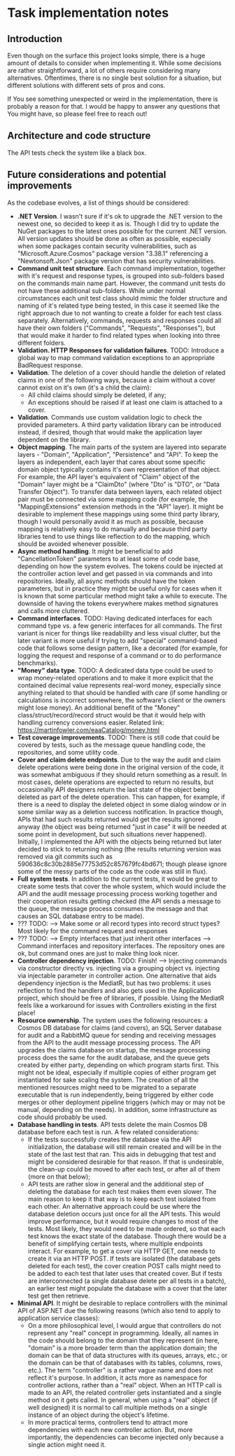 # Task implementation notes

## Introduction

Even though on the surface this project looks simple, there is a huge amount of details to consider when implementing it. While some decisions are rather straightforward, a lot of others require considering many alternatives. Oftentimes, there is no single best solution for a situation, but different solutions with different sets of pros and cons.

If You see something unexpected or weird in the implementation, there is probably a reason for that. I would be happy to answer any questions that You might have, so please feel free to reach out!

## Architecture and code structure

The API tests check the system like a black box.

## Future considerations and potential improvements

As the codebase evolves, a list of things should be considered:

* **.NET Version**. I wasn't sure if it's ok to upgrade the .NET version to the newest one, so decided to keep it as is. Though I did try to update the NuGet packages to the latest ones possible for the current .NET version. All version updates should be done as often as possible, especially when some packages contain security vulnerabilities, such as "Microsoft.Azure.Cosmos" package version "3.38.1" referencing a "Newtonsoft.Json" package version that has security vulnerabilities.
* **Command unit test structure**. Each command implementation, together with it's request and response types, is grouped into sub-folders based on the commands main name part. However, the command unit tests do not have these additional sub-folders. While under normal circumstances each unit test class should mimic the folder structure and naming of it's related type being tested, in this case it seemed like the right approach due to not wanting to create a folder for each test class separately. Alternatively, commands, requests and responses could all have their own folders ("Commands", "Requests", "Responses"), but that would make it harder to find related types when looking into three different folders.
* **Validation. HTTP Responses for validation failures**. TODO: Introduce a global way to map command validation exceptions to an appropriate BadRequest response.
* **Validation**. The deletion of a cover should handle the deletion of related claims in one of the following ways, because a claim without a cover cannot exist on it's own (it's a child the claim):
  * All child claims should simply be deleted, if any;
  * An exceptions should be raised if at least one claim is attached to a cover.
* **Validation**. Commands use custom validation logic to check the provided parameters. A third party validation library can be introduced instead, if desired, though that would make the application layer dependent on the library.
* **Object mapping**. The main parts of the system are layered into separate layers - "Domain", "Application", "Persistence" and "API". To keep the layers as independent, each layer that cares about some specific domain object typically contains it's own representation of that object. For example, the API layer's equivalent of "Claim" object of the "Domain" layer might be a "ClaimDto" (where "Dto" is "DTO", or "Data Transfer Object"). To transfer data between layers, each related object pair must be connected via some mapping code (for example, the "MappingExtensions" extension methods in the "API" layer). It might be desirable to implement these mappings using some third party library, though I would personally avoid it as much as possible, because mapping is relatively easy to do manually and because third party libraries tend to use things like reflection to do the mapping, which should be avoided whenever possible.
* **Async method handling**. It might be beneficial to add "CancellationToken" parameters to at least some of code base, depending on how the system evolves. The tokens could be injected at the controller action level and get passed in via commands and into repositories. Ideally, all async methods should have the token parameters, but in practice they might be useful only for cases when it is known that some particular method might take a while to execute. The downside of having the tokens everywhere makes method signatures and calls more cluttered.
* **Command interfaces**. TODO: Having dedicated interfaces for each command type vs. a few generic interfaces for all commands. The first variant is nicer for things like readability and less visual clutter, but the later variant is more useful if trying to add "special" command-based code that follows some design pattern, like a decorated (for example, for logging the request and response of a command or to do performance benchmarks).
* **"Money" data type**. TODO: A dedicated data type could be used to wrap money-related operations and to make it more explicit that the contained decimal value represents real-word money, especially since anything related to that should be handled with care (if some handling or calculations is incorrect somewhere, the software's client or the owners might lose money). An additional benefit of the "Money" class/struct/record/record struct would be that it would help with handling currency conversions easier. Related link: https://martinfowler.com/eaaCatalog/money.html
* **Test coverage improvements**. TODO: There is still code that could be covered by tests, such as the message queue handling code, the repositories, and some utility code.
* **Cover and claim delete endpoints**. Due to the way the audit and claim delete operations were being done in the original version of the code, it was somewhat ambiguous if they should return something as a result. In most cases, delete operations are expected to return no results, but occasionally API designers return the last state of the object being deleted as part of the delete operation. This can happen, for example, if there is a need to display the deleted object in some dialog window or in some similar way as a deletion success notification. In practice though, APIs that had such results returned would get the results ignored anyway (the object was being returned "just in case" it will be needed at some point in development, but such situations never happened). Initially, I implemented the API with the objects being returned but later decided to stick to returning nothing (the results returning version was removed via git commits such as 590636c8c30b2885e77753d52c857679fc4bd671; though please ignore some of the messy parts of the code as the code was still in flux).
* **Full system tests**. In addition to the current tests, it would be great to create some tests that cover the whole system, which would include the API and the audit message processing process working together and their cooperation results getting checked (the API sends a message to the queue, the message process consumes the message and that causes an SQL database entry to be made).
* ??? TODO: --> Make some or all record types into record struct types? Most likely for the command request and responses
* ??? TODO: --> Empty interfaces that just inherit other interfaces --> Command interfaces and repository interfaces. The repository ones are ok, but command ones are just to make thing look nicer.
* **Controller dependency injection**. TODO: Finish! --> Injecting commands via constructor directly vs. injecting via a grouping object vs. injecting via injectable parameter in controller action. One alternative that aids dependency injection is the MediatR, but has two problems: it uses reflection to find the handlers and also gets used in the Application project, which should be free of libraries, if possible. Using the MediatR feels like a workaround for issues with Controllers existing in the first place!
* **Resource ownership**. The system uses the following resources: a Cosmos DB database for claims (and covers), an SQL Server database for audit and a RabbitMQ queue for sending and receiving messages from the API to the audit message processing process. The API upgrades the claims database on startup, the message processing process does the same for the audit database, and the queue gets created by either party, depending on which program starts first. This might not be ideal, especially if multiple copies of either program get instantiated for sake scaling the system. The creation of all the mentioned resources might need to be migrated to a separate executable that is run independently, being triggered by either code merges or other deployment pipeline triggers (which may or may not be manual, depending on the needs). In addition, some infrastructure as code should probably be used.
* **Database handling in tests**. API tests delete the main Cosmos DB database before each test is run. A few related considerations:
  * If the tests successfully creates the database via the API initialization, the database will still remain created and will be in the state of the last test that ran. This aids in debugging that test and might be considered desirable for that reason. If that is undesirable, the clean-up could be moved to after each test, or after all of them (more on that below);
  * API tests are rather slow in general and the additional step of deleting the database for each test makes them even slower. The main reason to keep it that way is to keep each test isolated from each other. An alternative approach could be use where the database deletion occurs just once for all the API tests. This would improve performance, but it would require changes to most of the tests. Most likely, they would need to be made ordered, so that each test knows the exact state of the database. Though there would be a benefit of simplifying certain tests, where multiple endpoints interact. For example, to get a cover via HTTP GET, one needs to create it via an HTTP POST. If tests are isolated (the database gets deleted for each test), the cover creation POST calls might need to be added to each test that later uses that created cover. But if tests are interconnected (a single database delete per all tests in a batch), an earlier test might populate the database with a cover that the later test get then retrieve.
* **Minimal API**. It might be desirable to replace controllers with the minimal API of ASP.NET due the following reasons (which also tend to apply to application service classes):
  * On a more philosophical level, I would argue that controllers do not represent any "real" concept in programming. Ideally, all names in the code should belong to the domain that they represent (in here, "domain" is a more broader term than the application domain; the domain can be that of data structures with its queues, arrays, etc.; or the domain can be that of databases with its tables, columns, rows, etc.). The term "controller" is a rather vague name and does not reflect it's purpose. In addition, it acts more as namespace for controller actions, rather than a "real" object. When an HTTP call is made to an API, the related controller gets instantiated and a single method on it gets called. In general, when using a "real" object (if well designed) it is normal to call multiple methods on a single instance of an object during the object's lifetime.
  * In more practical terms, controllers tend to attract more dependencies with each new controller action. But, more importantly, the dependencies can become injected only because a single action might need it.
